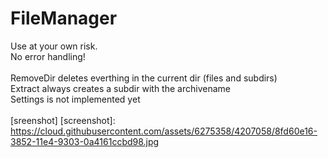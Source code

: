 FileManager
===========

Use at your own risk.<br />
No error handling!<br />
<br />
RemoveDir deletes everthing in the current dir (files and subdirs) <br />
Extract always creates a subdir with the archivename<br />
Settings is not implemented yet<br />
<br />
[sreenshot]
[screenshot]: https://cloud.githubusercontent.com/assets/6275358/4207058/8fd60e16-3852-11e4-9303-0a4161ccbd98.jpg
